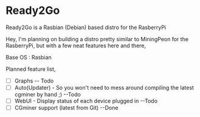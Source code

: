 Ready2Go
========

Ready2Go is a Rasbian (Debian) based distro for the RasberryPi

Hey, I'm planning on building a distro pretty similar to MiningPeon for the RasberryPi, but with a few neat features here and there,

Base OS : Rasbian  

Planned feature list, 
- [ ] Graphs -- Todo
- [ ] Auto(Updater) - So you won't need to mess around compiling the latest cgminer by hand ;) --Todo 
- [ ] WebUI - Display status of each device plugged in --Todo 
- [ ] CGminer support (latest from Git) --Done

